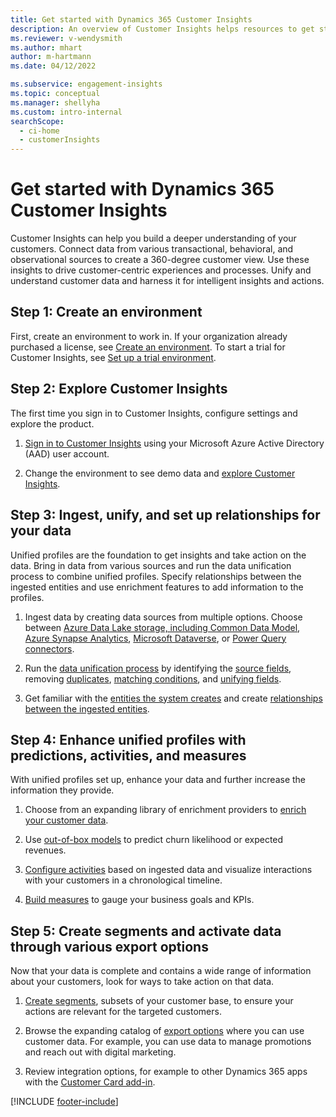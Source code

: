 ```yaml
---
title: Get started with Dynamics 365 Customer Insights
description: An overview of Customer Insights helps resources to get started quickly. 
ms.reviewer: v-wendysmith
ms.author: mhart
author: m-hartmann
ms.date: 04/12/2022

ms.subservice: engagement-insights 
ms.topic: conceptual
ms.manager: shellyha
ms.custom: intro-internal
searchScope: 
  - ci-home
  - customerInsights
---
```


# Get started with Dynamics 365 Customer Insights

Customer Insights can help you build a deeper understanding of your customers. Connect data from various transactional, behavioral, and observational sources to create a 360-degree customer view. Use these insights to drive customer-centric experiences and processes. Unify and understand customer data and harness it for intelligent insights and actions.

## Step 1: Create an environment

First, create an environment to work in. If your organization already purchased a license, see [Create an environment](create-environment.md). To start a trial for Customer Insights, see [Set up a trial environment](trial-signup.md).

## Step 2: Explore Customer Insights

The first time you sign in to Customer Insights, configure settings and explore the product.

1. [Sign in to Customer Insights](https://home.ci.ai.dynamics.com) using your Microsoft Azure Active Directory (AAD) user account.

1. Change the environment to see demo data and [explore Customer Insights](home.md).

## Step 3: Ingest, unify, and set up relationships for your data

Unified profiles are the foundation to get insights and take action on the data. Bring in data from various sources and run the data unification process to combine unified profiles. Specify relationships between the ingested entities and use enrichment features to add information to the profiles.

1. Ingest data by creating data sources from multiple options. Choose between [Azure Data Lake storage, including Common Data Model](connect-common-data-model.md), [Azure Synapse Analytics](connect-synapse.md), [Microsoft Dataverse](connect-dataverse-managed-lake.md), or  [Power Query connectors](connect-power-query.md).

1. Run the [data unification process](data-unification.md) by identifying the [source fields](map-entities.md), removing [duplicates](remove-duplicates.md), [matching conditions](match-entities.md), and [unifying fields](merge-entities.md).

1. Get familiar with the [entities the system creates](entities.md) and create [relationships between the ingested entities](relationships.md).

## Step 4: Enhance unified profiles with predictions, activities, and measures

With unified profiles set up, enhance your data and further increase the information they provide.

1. Choose from an expanding library of enrichment providers to [enrich your customer data](enrichment-hub.md).

1. Use [out-of-box models](predictions-overview.md) to predict churn likelihood or expected revenues.

1. [Configure activities](activities.md) based on ingested data and visualize interactions with your customers in a chronological timeline.

1. [Build measures](measures.md) to gauge your business goals and KPIs.

## Step 5: Create segments and activate data through various export options

Now that your data is complete and contains a wide range of information about your customers, look for ways to take action on that data.

1. [Create segments](segments.md), subsets of your customer base, to ensure your actions are relevant for the targeted customers.

1. Browse the expanding catalog of [export options](export-destinations.md) where you can use customer data. For example, you can use data to manage promotions and reach out with digital marketing.

1. Review integration options, for example to other Dynamics 365 apps with the [Customer Card add-in](customer-card-add-in.md).  


[!INCLUDE [footer-include](includes/footer-banner.md)]
